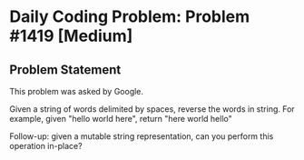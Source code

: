 # Daily Coding Problem: Problem #1419 [Medium]

## Problem Statement

This problem was asked by Google.

Given a string of words delimited by spaces,
reverse the words in string.
For example, given "hello world here", return "here world hello"

Follow-up:
given a mutable string representation,
can you perform this operation in-place?
